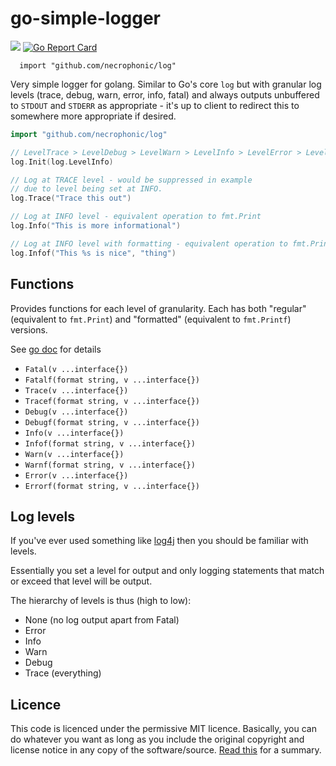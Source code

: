 # go-simple-logger

[![](https://godoc.org/github.com/necrophonic/log?status.svg)](http://godoc.org/github.com/necrophonic/log) [![Go Report Card](https://goreportcard.com/badge/github.com/necrophonic/log)](https://goreportcard.com/report/github.com/necrophonic/log)

```
  import "github.com/necrophonic/log"
```

Very simple logger for golang. Similar to Go's core `log`
but with granular log levels (trace, debug, warn, error, info, fatal) and always outputs unbuffered to `STDOUT` and `STDERR` as appropriate - it's up to client to redirect this to somewhere more appropriate if desired.

```go
import "github.com/necrophonic/log"

// LevelTrace > LevelDebug > LevelWarn > LevelInfo > LevelError > LevelNone
log.Init(log.LevelInfo)

// Log at TRACE level - would be suppressed in example
// due to level being set at INFO.
log.Trace("Trace this out")

// Log at INFO level - equivalent operation to fmt.Print
log.Info("This is more informational")

// Log at INFO level with formatting - equivalent operation to fmt.Printf
log.Infof("This %s is nice", "thing")
```

Functions
---------

Provides functions for each level of granularity. Each has both "regular"
(equivalent to ``fmt.Print``) and "formatted" (equivalent to ``fmt.Printf``) versions.

See [go doc](http://godoc.org/github.com/necrophonic/log) for details

  - ``Fatal(v ...interface{})``
  - ``Fatalf(format string, v ...interface{})``
  - ``Trace(v ...interface{})``
  - ``Tracef(format string, v ...interface{})``
  - ``Debug(v ...interface{})``
  - ``Debugf(format string, v ...interface{})``
  - ``Info(v ...interface{})``
  - ``Infof(format string, v ...interface{})``
  - ``Warn(v ...interface{})``
  - ``Warnf(format string, v ...interface{})``
  - ``Error(v ...interface{})``
  - ``Errorf(format string, v ...interface{})``


Log levels
----------

If you've ever used something like [log4j](http://logging.apache.org/log4j/) then you should be familiar with levels.

Essentially you set a level for output and only logging statements that match or exceed that level will be output.

The hierarchy of levels is thus (high to low):

  - None (no log output apart from Fatal)
  - Error
  - Info
  - Warn
  - Debug
  - Trace (everything)


Licence
-------

This code is licenced under the permissive MIT licence. Basically, you can do whatever you want as long as you include the original copyright and license notice in any copy of the software/source. [Read this](https://tldrlegal.com/license/mit-license) for a summary.
